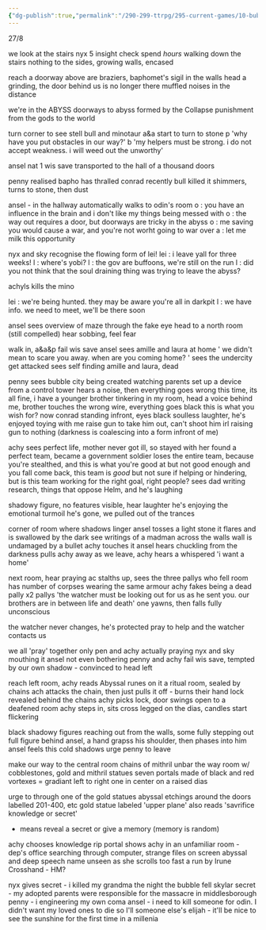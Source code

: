 ```yaml
---
{"dg-publish":true,"permalink":"/290-299-ttrpg/295-current-games/10-bubble-pop/10-04-game-notes-s2/11-into-the-abyss/","dgHomeLink":true,"dgPassFrontmatter":false,"dgShowBacklinks":true,"dgShowLocalGraph":false,"dgShowInlineTitle":true}
---
```



27/8

we look at the stairs
nyx 5 insight check
spend _hours_ walking down the stairs
nothing to the sides, growing walls, encased

reach a doorway
above are braziers, baphomet's sigil in the walls
head a grinding, the door behind us is no longer there
muffled noises in the distance

we're in the ABYSS
doorways to abyss formed by the Collapse
punishment from the gods to the world

turn corner to see stell bull and minotaur
a&a start to turn to stone
p 'why have you put obstacles in our way?'
b 'my helpers must be strong. i do not accept weakness. i will weed out the unworthy'

ansel nat 1 wis save
transported to the hall of a thousand doors

penny realised bapho has thralled conrad recently
bull killed
it shimmers,  turns to stone, then dust

ansel - in the hallway
automatically walks to odin's room
o : you have an influence in the brain and i don't like my things being messed with
o : the way out requires a door, but doorways are tricky in the abyss
o : me saving you would cause a war, and you're not worht going to war over
a : let me milk this opportunity

nyx and sky recognise the flowing form of lei!
lei : i leave yall for three weeks! 
l : where's yobi?
l : the gov are buffoons, we're still on the run
l : did you not think that the soul draining thing was trying to leave the abyss?

achyls kills the mino

lei : we're being hunted. they may be aware you're all in darkpit
l : we have info. we need to meet, we'll be there soon

ansel sees overview of maze through the fake eye
head to a north room (still compelled)
hear sobbing, feel fear

walk in, a&a&p fail wis save
ansel sees amille and laura at home
' we didn't mean to scare you away. when are you coming home? '
sees the undercity get attacked
sees self finding amille and laura, dead

penny sees bubble city being created
watching parents set up a device from a control tower
hears a noise, then everything goes wrong
this time, its all fine, i have a younger brother
tinkering in my room, head a voice behind me, brother touches the wrong wire, everything goes black
this is what you wish for?
now conrad standing infront, eyes black
soulless laughter, he's enjoyed toying with me
raise gun to take him out, can't shoot him
irl raising gun to nothing (darkness is coalescing into a form infront of me)

achy sees perfect life, mother never got ill, so stayed with her
found a perfect team, became a government soldier
loses the entire team, because you're stealthed, and this is what you're good at
but not good enough
and you fall
come back, this team is _good_
but not sure if helping or hindering, but is this team working for the right goal, right people?
sees dad writing research, things that oppose Helm, and he's laughing

shadowy figure, no features visible, hear laughter
he's enjoying the emotional turmoil
he's gone, we pulled out of the trances

corner of room where shadows linger
ansel tosses a light stone
it flares and is swallowed by the dark
see writings of a madman across the walls
wall is undamaged by a bullet
achy touches it
ansel hears chuckling from the darkness
	pulls achy away
as we leave, achy hears a whispered 'i want a home'

next room, hear praying
ac stalths up, sees the three pallys who fell
room has number of corpses wearing the same armour
achy fakes being a dead pally
x2 pallys 'the watcher must be looking out for us as he sent you. our brothers are in between life and death'
one yawns, then falls fully unconscious

the watcher never changes, he's protected
pray to help and the watcher contacts us

we all 'pray' together
only pen and achy actually praying
nyx and sky mouthing it
ansel not even bothering
penny and achy fail wis save, tempted by our own shadow - convinced to head left

reach left room, achy reads Abyssal runes on it
a ritual room, sealed by chains
ach attacks the chain, then just pulls it off - burns their hand
lock revealed behind the chains
achy picks lock, door swings open to a deafened room
achy steps in, sits cross legged on the dias, candles start flickering

black shadowy figures reaching out from the walls, some fully stepping out
full figure behind ansel, a hand grapss his shoulder, then phases into him
ansel feels this cold
shadows urge penny to leave

make our way to the central room
chains of mithril unbar the way
room w/ cobblestones, gold and mithril statues
seven portals made of black and red vortexes = gradiant left to right
one in center on a raised dias

urge to through one of the gold statues
abyssal etchings around the doors
labelled 201-400, etc
gold statue labeled 'upper plane'
also reads 'savrifice knowledge or secret'
- means reveal a secret or give a memory (memory is random)

achy chooses knowledge rip
portal shows achy in an unfamiliar room - dep's office
searching through computer, strange files on screen
abyssal and deep speech
name unseen as she scrolls too fast
a run by Irune Crosshand - HM?

nyx gives secret - i killed my grandma the night the bubble fell
skylar secret - my adopted parents were responsible for the massacre in middlesborough
penny - i engineering my own coma
ansel - i need to kill someone for odin. I didn't want my loved ones to die so I'll someone else's
elijah - it'll be nice to see the sunshine for the first time in a millenia


